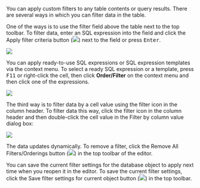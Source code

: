 You can apply custom filters to any table contents or query results. There are several ways in which you can filter data in the table.

One of the ways is to use the filter field above the table next to the top toolbar. To filter data, enter an SQL expression into the field and click the Apply filter criteria button (![](images/ug/Apply-filter-criteria-button.png)) next to the field or press <kbd>Enter</kbd>.

![](images/ug/Filter_field.png)
 
You can apply ready-to-use SQL expressions or SQL expression templates via the context menu. To select a ready SQL expression or a template, press <kbd>F11</kbd> or right-click the cell, then click **Order/Filter** on the context menu and then click one of the expressions.

![](images/ug/Filters-menu.png)
 
The third way is to filter data by a cell value using the filter icon in the column header. To filter data this way, click the filter icon in the column header and then double-click the cell value in the Filter by column value dialog box:

![](images/ug/Filter-via-column-header.png)

The data updates dynamically. To remove a filter, click the Remove All Filters/Orderings button (![](images/ug/Remove-all-filters-orderings.png)) in the top toolbar of the editor.

You can save the current filter settings for the database object to apply next time when you reopen it in the editor. To save the current filter settings, click the Save filter settings for current object button (![](images/ug/Save-filter-settings-for-current-object.png)) in the top toolbar.
